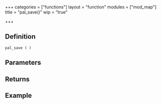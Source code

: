 +++
categories = ["functions"]
layout = "function"
modules = ["mod_map"]
title = "pal_save()"
wip = "true"

+++

## Definition

    pal_save ( )

## Parameters

## Returns

## Example

```
```
